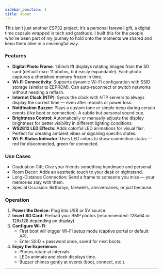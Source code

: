 ```yaml
---
sidebar_position: 1
title: About
---
```


This isn’t just another ESP32 project, it’s a personal farewell gift, a digital time capsule wrapped in tech and gratitude. I built this for the people who’ve been part of my journey to hold onto the moments we shared and keep them alive in a meaningful way.


### Features
- **Digital Photo Frame**: 1.8inch tft displays rotating images from the SD card (default max: 11 photos, but easily expandable). Each photo captures a cherished memory frozen in time.
- **Wi-Fi Connectivity**: Supports dynamic Wi-Fi configuration with SSID storage (similar to EEPROM). Can auto-reconnect or switch networks without needing a reflash.
- **Internet Clock (NTP**): Syncs the clock with NTP servers to always display the correct time — even after reboots or power loss.
- **Notification Buzzer**: Plays a custom tone or simple beep during certain events (like boot or connection). A subtle but personal sound cue.
- **Brightness Control**: Automatically or manually adjusts the display brightness for better visibility in different lighting conditions.
- **WS2812 LED Effects**: Adds colorful LED animations for visual flair. Perfect for creating ambient vibes or signaling specific states.
- **Wi-Fi Status Indicator**: Uses LED colors to show connection status — red for disconnected, green for connected.

### Use Cases
- Graduation Gift: Give your friends something handmade and personal.
- Room Decor: Adds an aesthetic touch to your desk or nightstand.
- Long-Distance Connection: Send a frame to someone you miss — your memories stay with them.
- Special Occasion: Birthdays, farewells, anniversaries, or just because.

### Operation
1. **Power the Device:** Plug into USB or 5V source.
2. **Insert SD Card:** Preload your BMP photos (recommended: 128x64 or 128x128 depending on display).
3. **Configure Wi-Fi:**
   - First boot will trigger Wi-Fi setup mode (captive portal or default AP).
   - Enter SSID + password once, saved for next boots.
4. **Enjoy the Experience:**
   - Photos rotate at intervals.
   - LEDs animate and clock displays time.
   - Buzzer chimes gently at events (boot, connect, etc.).

---

